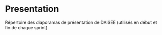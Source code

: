 # Presentation
Répertoire des diaporamas de présentation de DAISEE (utilisés en début et fin de chaque sprint).
